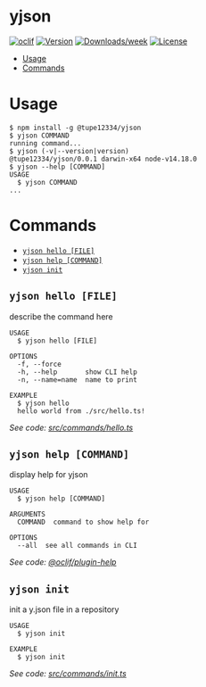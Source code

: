 yjson
=====



[![oclif](https://img.shields.io/badge/cli-oclif-brightgreen.svg)](https://oclif.io)
[![Version](https://img.shields.io/npm/v/yjson.svg)](https://npmjs.org/package/yjson)
[![Downloads/week](https://img.shields.io/npm/dw/yjson.svg)](https://npmjs.org/package/yjson)
[![License](https://img.shields.io/npm/l/yjson.svg)](https://github.com/tupe12334/yjson/blob/master/package.json)

<!-- toc -->
* [Usage](#usage)
* [Commands](#commands)
<!-- tocstop -->
# Usage
<!-- usage -->
```sh-session
$ npm install -g @tupe12334/yjson
$ yjson COMMAND
running command...
$ yjson (-v|--version|version)
@tupe12334/yjson/0.0.1 darwin-x64 node-v14.18.0
$ yjson --help [COMMAND]
USAGE
  $ yjson COMMAND
...
```
<!-- usagestop -->
# Commands
<!-- commands -->
* [`yjson hello [FILE]`](#yjson-hello-file)
* [`yjson help [COMMAND]`](#yjson-help-command)
* [`yjson init`](#yjson-init)

## `yjson hello [FILE]`

describe the command here

```
USAGE
  $ yjson hello [FILE]

OPTIONS
  -f, --force
  -h, --help       show CLI help
  -n, --name=name  name to print

EXAMPLE
  $ yjson hello
  hello world from ./src/hello.ts!
```

_See code: [src/commands/hello.ts](https://github.com/tupe12334/yjson/blob/v0.0.1/src/commands/hello.ts)_

## `yjson help [COMMAND]`

display help for yjson

```
USAGE
  $ yjson help [COMMAND]

ARGUMENTS
  COMMAND  command to show help for

OPTIONS
  --all  see all commands in CLI
```

_See code: [@oclif/plugin-help](https://github.com/oclif/plugin-help/blob/v3.2.12/src/commands/help.ts)_

## `yjson init`

init a y.json file in a repository

```
USAGE
  $ yjson init

EXAMPLE
  $ yjson init
```

_See code: [src/commands/init.ts](https://github.com/tupe12334/yjson/blob/v0.0.1/src/commands/init.ts)_
<!-- commandsstop -->
